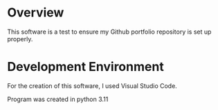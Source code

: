 # Overview

This software is a test to ensure my Github portfolio repository is set up properly. 

# Development Environment

For the creation of this software, I used Visual Studio Code.

Program was created in python 3.11
